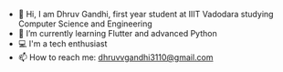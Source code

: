 - 👋 Hi, I am Dhruv Gandhi, first year student at IIIT Vadodara studying Computer Science and Engineering
- 🌱 I’m currently learning Flutter and advanced Python
- 💻 I'm a tech enthusiast 
- 📫 How to reach me: dhruvvgandhi3110@gmail.com

<!---
DhruvGandhi31/DhruvGandhi31 is a ✨ special ✨ repository because its `README.md` (this file) appears on your GitHub profile.
You can click the Preview link to take a look at your changes.
--->
